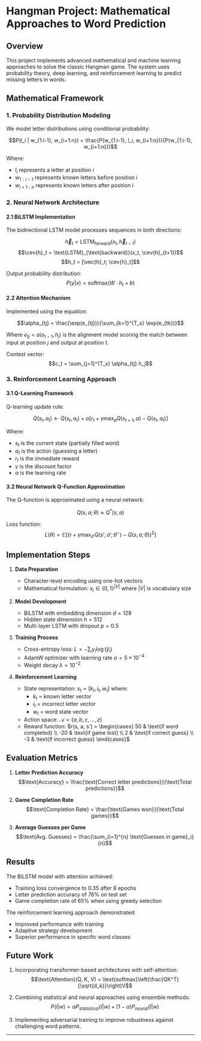 # Hangman Project: Mathematical Approaches to Word Prediction

## Overview
This project implements advanced mathematical and machine learning approaches to solve the classic Hangman game. The system uses probability theory, deep learning, and reinforcement learning to predict missing letters in words.

## Mathematical Framework

### 1. Probability Distribution Modeling
We model letter distributions using conditional probability:

$$P(l_i | w_{1:i-1}, w_{i+1:n}) = \frac{P(w_{1:i-1}, l_i, w_{i+1:n})}{P(w_{1:i-1}, w_{i+1:n})}$$

Where:
- $l_i$ represents a letter at position $i$
- $w_{1:i-1}$ represents known letters before position $i$
- $w_{i+1:n}$ represents known letters after position $i$

### 2. Neural Network Architecture

#### 2.1 BiLSTM Implementation
The bidirectional LSTM model processes sequences in both directions:

$$\vec{h}_t = \text{LSTM}_{\text{forward}}(x_t, \vec{h}_{t-1})$$
$$\cev{h}_t = \text{LSTM}_{\text{backward}}(x_t, \cev{h}_{t+1})$$
$$h_t = [\vec{h}_t; \cev{h}_t]$$

Output probability distribution:
$$P(y|x) = \text{softmax}(W \cdot h_t + b)$$

#### 2.2 Attention Mechanism
Implemented using the equation:

$$\alpha_{tj} = \frac{\exp(e_{tj})}{\sum_{k=1}^{T_x} \exp(e_{tk})}$$

Where $e_{tj} = a(s_{t-1}, h_j)$ is the alignment model scoring the match between input at position $j$ and output at position $t$.

Context vector:
$$c_t = \sum_{j=1}^{T_x} \alpha_{tj} h_j$$

### 3. Reinforcement Learning Approach

#### 3.1 Q-Learning Framework
Q-learning update rule:

$$Q(s_t, a_t) \leftarrow Q(s_t, a_t) + \alpha [r_t + \gamma \max_a Q(s_{t+1}, a) - Q(s_t, a_t)]$$

Where:
- $s_t$ is the current state (partially filled word)
- $a_t$ is the action (guessing a letter)
- $r_t$ is the immediate reward
- $\gamma$ is the discount factor
- $\alpha$ is the learning rate

#### 3.2 Neural Network Q-Function Approximation
The Q-function is approximated using a neural network:

$$Q(s, a; \theta) \approx Q^*(s, a)$$

Loss function:
$$L(\theta) = \mathbb{E}[(r + \gamma \max_{a'} Q(s', a'; \theta^-) - Q(s, a; \theta))^2]$$

## Implementation Steps

1. **Data Preparation**
   - Character-level encoding using one-hot vectors
   - Mathematical formulation: $x_i \in \{0,1\}^{|V|}$ where $|V|$ is vocabulary size

2. **Model Development**
   - BiLSTM with embedding dimension $d = 128$
   - Hidden state dimension $h = 512$
   - Multi-layer LSTM with dropout $p = 0.5$

3. **Training Process**
   - Cross-entropy loss: $L = -\sum_i y_i \log(\hat{y}_i)$
   - AdamW optimizer with learning rate $\alpha = 5 \times 10^{-4}$
   - Weight decay $\lambda = 10^{-2}$

4. **Reinforcement Learning**
   - State representation: $s_t = [k_t, i_t, w_t]$ where:
     - $k_t$ = known letter vector
     - $i_t$ = incorrect letter vector
     - $w_t$ = word state vector
   - Action space: $\mathcal{A} = \{a, b, c, ..., z\}$
   - Reward function: $r(s, a, s') = \begin{cases} 
      50 & \text{if word completed} \\
      -20 & \text{if game lost} \\
      2 & \text{if correct guess} \\
      -3 & \text{if incorrect guess}
      \end{cases}$

## Evaluation Metrics

1. **Letter Prediction Accuracy**
   $$\text{Accuracy} = \frac{\text{Correct letter predictions}}{\text{Total predictions}}$$

2. **Game Completion Rate**
   $$\text{Completion Rate} = \frac{\text{Games won}}{\text{Total games}}$$

3. **Average Guesses per Game**
   $$\text{Avg. Guesses} = \frac{\sum_{i=1}^{n} \text{Guesses in game}_i}{n}$$

## Results

The BiLSTM model with attention achieved:
- Training loss convergence to $0.35$ after 8 epochs
- Letter prediction accuracy of $76\%$ on test set
- Game completion rate of $65\%$ when using greedy selection

The reinforcement learning approach demonstrated:
- Improved performance with training
- Adaptive strategy development
- Superior performance in specific word classes

## Future Work

1. Incorporating transformer-based architectures with self-attention:
   $$\text{Attention}(Q, K, V) = \text{softmax}\left(\frac{QK^T}{\sqrt{d_k}}\right)V$$

2. Combining statistical and neural approaches using ensemble methods:
   $$P(l|w) = \alpha P_{statistical}(l|w) + (1-\alpha)P_{neural}(l|w)$$

3. Implementing adversarial training to improve robustness against challenging word patterns.

---